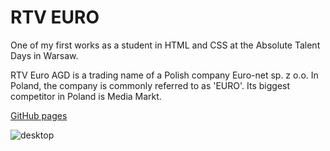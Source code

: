 # RTV EURO

One of my first works as a student in HTML and CSS at the Absolute Talent Days in Warsaw.

RTV Euro AGD is a trading name of a Polish company Euro-net sp. z o.o. In Poland, the company is commonly referred to as 'EURO'. Its biggest competitor in Poland is Media Markt.


[GitHub pages](https://boriskrasko.github.io/rtv)

![desktop](https://boriskrasko.github.io/rtv/images/cover.png)




